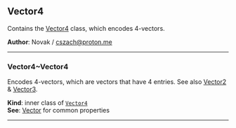 <a name="module_Vector4"></a>

## Vector4
Contains the [Vector4](./Vector#module_Vector4..Vector4) class, which encodes 4-vectors.

**Author**: Novak / <cszach@proton.me>  

* * *

<a name="module_Vector4..Vector4"></a>

### Vector4~Vector4
Encodes 4-vectors, which are vectors that have 4 entries. See also
[Vector2](./Vector./Vector2#module_Vector2..Vector2) & [Vector3](./Vector./Vector3#module_Vector3..Vector3).

**Kind**: inner class of [<code>Vector4</code>](./Vector#module_Vector4)  
**See**: [Vector](./Vector#module_Vector..Vector) for common properties  

* * *

